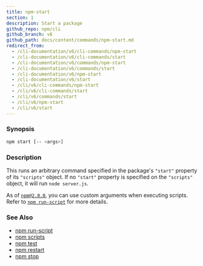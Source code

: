 ```yaml
---
title: npm-start
section: 1
description: Start a package
github_repo: npm/cli
github_branch: v6
github_path: docs/content/commands/npm-start.md
redirect_from:
  - /cli-documentation/v6/cli-commands/npm-start
  - /cli-documentation/v6/cli-commands/start
  - /cli-documentation/v6/commands/npm-start
  - /cli-documentation/v6/commands/start
  - /cli-documentation/v6/npm-start
  - /cli-documentation/v6/start
  - /cli/v6/cli-commands/npm-start
  - /cli/v6/cli-commands/start
  - /cli/v6/commands/start
  - /cli/v6/npm-start
  - /cli/v6/start
---
```


### Synopsis

```bash
npm start [-- <args>]
```

### Description

This runs an arbitrary command specified in the package's `"start"` property of
its `"scripts"` object. If no `"start"` property is specified on the
`"scripts"` object, it will run `node server.js`.

As of [`npm@2.0.0`](https://blog.npmjs.org/post/98131109725/npm-2-0-0), you can
use custom arguments when executing scripts. Refer to [`npm run-script`](/cli/v6/commands/npm-run-script) for more details.

### See Also

* [npm run-script](/cli/v6/commands/npm-run-script)
* [npm scripts](/cli/v6/using-npm/scripts)
* [npm test](/cli/v6/commands/npm-test)
* [npm restart](/cli/v6/commands/npm-restart)
* [npm stop](/cli/v6/commands/npm-stop)

